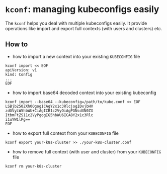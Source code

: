 # `kconf`: managing kubeconfigs easily

The `kconf` helps you deal with multiple kubeconfigs easily. It provide 
operations like import and export full contexts (with users and clusters) 
etc.

## How to

- how to import a new context into your existing `KUBECONFIG` 
file

```
kconf import << EOF
apiVersion: v1
kind: Config
...
EOF
```

- how to import base64 decoded context into your existing 
kubeconfig

```
kconf import --base64 --kubeconfig=/path/to/kube.conf << EOF
LSBjb250ZXh0OgogICAgY2x1c3RlcjogIDxjbHV
zdGVyLW5hbWU+CiAgICB1c2VyOiAgPGNsdXN0ZX
ItbmFtZS11c2VyPgogIG5hbWU6ICA8Y2x1c3Rlc
i1uYW1lPg==
EOF
```

- how to export full context from your `KUBECONFIG` file

```
kconf export your-k8s-cluster >> ./your-k8s-cluster.conf
```

- how to remove full context (with user and cluster) from your
`KUBECONFIG` file

```
kconf rm your-k8s-cluster
```
